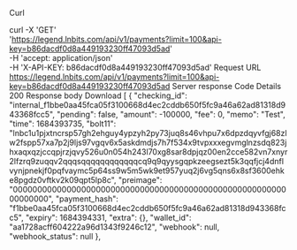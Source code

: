 Curl

curl -X 'GET' \
 'https://legend.lnbits.com/api/v1/payments?limit=100&api-key=b86dacdf0d8a449193230ff47093d5ad' \
 -H 'accept: application/json' \
 -H 'X-API-KEY: b86dacdf0d8a449193230ff47093d5ad'
Request URL
https://legend.lnbits.com/api/v1/payments?limit=100&api-key=b86dacdf0d8a449193230ff47093d5ad
Server response
Code Details
200
Response body
Download
[
{
"checking_id": "internal_f1bbe0aa45fca05f3100668d4ec2cddb650f5fc9a46a62ad81318d943368fcc5",
"pending": false,
"amount": -100000,
"fee": 0,
"memo": "Test",
"time": 1684393735,
"bolt11": "lnbc1u1pjxtncrsp57gh2ehguy4ypzyh2py73juq8s46vhpu7x6dpzdqyvfgj68zlw2fspp57xa7p2j9ljs97vgqv6x5askdmdjs7h7f534x9tvpxxxegvmglnzsdq823jhxaqxqzjccqpjrzjqvy526u0n054h243l70xg8sar8dpjqz00en2cce582vn7xnyr2lfzrq9zuqqv2qqqsqqqqqqqqqqqqcq9q9qyysgqpkzeegsezt5k3qqfjcj4dnflvynjpnekjf0pqfvaymc5p64ss9w5m5wk9et957yuq2j6vg5qns6x8sf3600ehke8pgdz0vftkv2k09qpt5lp8c",
"preimage": "0000000000000000000000000000000000000000000000000000000000000000",
"payment_hash": "f1bbe0aa45fca05f3100668d4ec2cddb650f5fc9a46a62ad81318d943368fcc5",
"expiry": 1684394331,
"extra": {},
"wallet_id": "aa1728acff604222a96d1343f9246c12",
"webhook": null,
"webhook_status": null
},
